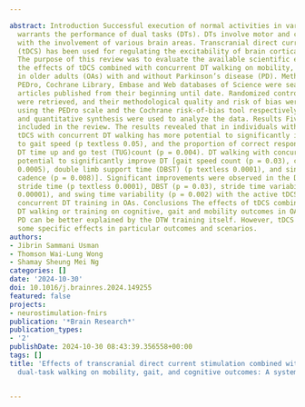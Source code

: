 ---
abstract: Introduction Successful execution of normal activities in various populations
  warrants the performance of dual tasks (DTs). DTs involve motor and cognitive tasking
  with the involvement of various brain areas. Transcranial direct current stimulation
  (tDCS) has been used for regulating the excitability of brain cortical regions.
  The purpose of this review was to evaluate the available scientific evidence on
  the effects of tDCS combined with concurrent DT walking on mobility, gait and cognition
  in older adults (OAs) with and without Parkinson’s disease (PD). Methods The PubMed,
  PEDro, Cochrane Library, Embase and Web databases of Science were searched for relevant
  articles published from their beginning until date. Randomized controlled trials
  were retrieved, and their methodological quality and risk of bias were evaluated
  using the PEDro scale and the Cochrane risk-of-bias tool respectively. Qualitative
  and quantitative synthesis were used to analyze the data. Results Five studies were
  included in the review. The results revealed that in individuals with PD, active
  tDCS with concurrent DT walking has more potential to significantly improve DT cost
  to gait speed (p textless 0.05), and the proportion of correct responses during
  DT time up and go test (TUG)count (p = 0.004). DT walking with concurrent tDCS has
  potential to significantly improve DT [gait speed count (p = 0.03), cadence (p =
  0.0005), double limb support time (DBST) (p textless 0.0001), and single-task (ST)
  cadence (p = 0.008)]. Significant improvements were observed in the DT costs for
  stride time (p textless 0.0001), DBST (p = 0.03), stride time variability (p textless
  0.00001), and swing time variability (p = 0.002) with the active tDCS combined with
  concurrent DT training in OAs. Conclusions The effects of tDCS combined with concurrent
  DT walking or training on cognitive, gait and mobility outcomes in OAs with or without
  PD can be better explained by the DTW training itself. However, tDCS could produce
  some specific effects in particular outcomes and scenarios.
authors:
- Jibrin Sammani Usman
- Thomson Wai-Lung Wong
- Shamay Sheung Mei Ng
categories: []
date: '2024-10-30'
doi: 10.1016/j.brainres.2024.149255
featured: false
projects:
- neurostimulation-fnirs
publication: '*Brain Research*'
publication_types:
- '2'
publishDate: 2024-10-30 08:43:39.356558+00:00
tags: []
title: 'Effects of transcranial direct current stimulation combined with concurrent
  dual-task walking on mobility, gait, and cognitive outcomes: A systematic review'

---
